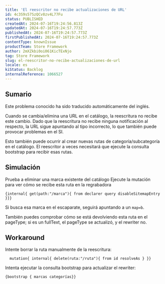 ```yaml
---
title: 'El reescritor no recibe actualizaciones de URL'
id: 4c3S9s57SzQCv8zv4L77Fu
status: PUBLISHED
createdAt: 2024-07-16T19:24:56.813Z
updatedAt: 2024-07-16T19:24:57.773Z
publishedAt: 2024-07-16T19:24:57.773Z
firstPublishedAt: 2024-07-16T19:24:57.773Z
contentType: knownIssue
productTeam: Store Framework
author: 2mXZkbi0oi061KicTExNjo
tag: Store Framework
slug: el-reescritor-no-recibe-actualizaciones-de-url
locale: es
kiStatus: Backlog
internalReference: 1066527
---
```


## Sumario

<div class="alert alert-info">
  <p>Este problema conocido ha sido traducido automáticamente del inglés.</p>
</div>


Cuando se cambia/elimina una URL en el catálogo, la reescritura no recibe este cambio. Dado que la reescritura no recibe ninguna notificación al respecto, la URL sigue apuntando al tipo incorrecto, lo que también puede provocar problemas en el SI.

Esto también puede ocurrir al crear nuevas rutas de categoría/subcategoría en el catálogo. El reescritor a veces necesitará que ejecute la consulta bootstrap para recibir esas rutas.


##

## Simulación


Prueba a eliminar una marca existente del catálogo
Ejecute la mutación para ver cómo se recibe esta ruta en la regrabadora

    {internal{ get(path:"/marca"){ from declarer query disableSitemapEntry }}}

Si busca esa marca en el escaparate, seguirá apuntando a un `map=b`.

También puedes comprobar cómo se está devolviendo esta ruta en el pageType; si es un fullText, el pageType se actualizó, y el rewriter no.



## Workaround


Intente borrar la ruta manualmente de la reescritura:

      mutation{ internal{ delete(ruta:"/ruta"){ from id resolveAs } }}


Intenta ejecutar la consulta bootstrap para actualizar el rewriter:

    {bootstrap { marcas categorías}}





